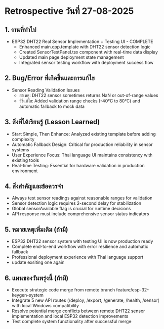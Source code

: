 # Retrospective วันที่ 27-08-2025

## 1. งานที่ทำไป

- ESP32 DHT22 Real Sensor Implementation + Testing UI - COMPLETE
  - Enhanced main.cpp.template with DHT22 sensor detection logic
  - Created SensorTestPanel.tsx component with real-time data display
  - Updated main page deployment state management
  - Integrated sensor testing workflow with deployment success flow

## 2. Bug/Error ที่เกิดขึ้นและการแก้ไข

- Sensor Reading Validation Issues
  - สาเหตุ: DHT22 sensor sometimes returns NaN or out-of-range values
  - วิธีแก้ไข: Added validation range checks (-40°C to 80°C) and automatic fallback to mock data

## 3. สิ่งที่ได้เรียนรู้ (Lesson Learned)

- Start Simple, Then Enhance: Analyzed existing template before adding complexity
- Automatic Fallback Design: Critical for production reliability in sensor systems
- User Experience Focus: Thai language UI maintains consistency with existing tools
- Real-time Testing: Essential for hardware validation in production environment

## 4. สิ่งสำคัญและข้อควรจำ

- Always test sensor readings against reasonable ranges for validation
- Sensor detection logic requires 2-second delay for stabilization
- Global sensorAvailable flag is crucial for runtime decisions
- API response must include comprehensive sensor status indicators

## 5. หมายเหตุเพิ่มเติม (ถ้ามี)

- ESP32 DHT22 sensor system with testing UI is now production ready
- Complete end-to-end workflow with error resilience and automatic fallback
- Professional deployment experience with Thai language support
- update exsiting one again

## 6. แผนของวันพรุ่งนี้ (ถ้ามี)

- Execute strategic code merge from remote branch feature/esp-32-keygen-system
- Integrate 5 new API routes (/deploy, /export, /generate, /health, /sensor) with local Windows compatibility
- Resolve potential merge conflicts between remote DHT22 sensor implementation and local ESP32 detection improvements
- Test complete system functionality after successful merge
